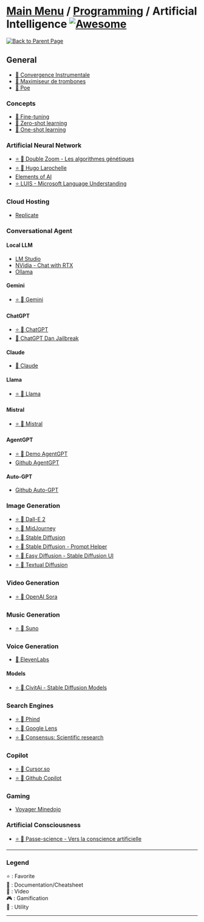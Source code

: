 # [Main Menu](../../README.md) / [Programming](../README.md) / Artificial Intelligence [![Awesome](https://awesome.re/badge-flat.svg)](https://awesome.re)

[![Back to Parent Page](https://img.shields.io/badge/-Back_to_Parent_Page-blue?style=for-the-badge)](../README.md)

## General
- [:book: Convergence Instrumentale](https://fr.wikipedia.org/wiki/Convergence_instrumentale)
- [:book: Maximiseur de trombones](https://fr.wikipedia.org/wiki/Convergence_instrumentale#Maximiseur_de_trombones)
- [:wrench: Poe](https://poe.com/)

### Concepts
- [:book: Fine-tuning](https://en.wikipedia.org/wiki/Fine-tuning_(deep_learning))
- [:book: Zero-shot learning](https://en.wikipedia.org/wiki/Zero-shot_learning)
- [:book: One-shot learning](https://en.wikipedia.org/wiki/One-shot_learning_(computer_vision))

### Artificial Neural Network
- [:star: :book: Double Zoom - Les algorithmes génétiques](http://doublezoom.free.fr/programmation/AG_Principe.php)
- [:star: :movie_camera: Hugo Larochelle](https://www.youtube.com/user/hugolarochelle/playlists)
- [Elements of AI](https://course.elementsofai.com/)
- [:star: LUIS - Microsoft Language Understanding](https://www.luis.ai/)

### Cloud Hosting

- [Replicate](https://replicate.com)

### Conversational Agent

#### Local LLM
- [LM Studio](https://lmstudio.ai/)
- [NVidia - Chat with RTX](https://www.nvidia.com/en-us/ai-on-rtx/chat-with-rtx-generative-ai/)
- [Ollama](https://ollama.com)

#### Gemini
- [:star: :wrench: Gemini](https://gemini.google.com/app)

#### ChatGPT
- [:star: :wrench: ChatGPT](https://chat.openai.com/chat)
- [:book: ChatGPT Dan Jailbreak](https://gist.github.com/coolaj86/6f4f7b30129b0251f61fa7baaa881516)

#### Claude
- [:wrench: Claude](https://www.anthropic.com/claude)

#### Llama
- [:star: :wrench: Llama](https://ai.meta.com/llama/)

#### Mistral
- [:star: :wrench: Mistral](https://chat.mistral.ai/chat)

#### AgentGPT
- [:star: :wrench: Demo AgentGPT](https://agentgpt.reworkd.ai)
- [Github AgentGPT](https://github.com/reworkd/AgentGPT)

#### Auto-GPT
- [Github Auto-GPT](https://github.com/Significant-Gravitas/Auto-GPT)

### Image Generation
- [:star: :wrench: Dall-E 2](https://labs.openai.com)
- [:star: :wrench: MidJourney](https://www.midjourney.com/)
- [:star: :wrench: Stable Diffusion](https://stablediffusionweb.com/#demo)
- [:star: :wrench: Stable Diffusion - Prompt Helper](https://www.stable-diffusion-france.fr/prompt-helper.php)
- [:star: :wrench: Easy Diffusion - Stable Diffusion UI](https://github.com/cmdr2/stable-diffusion-ui)
- [:star: :book: Textual Diffusion](https://textual-inversion.github.io/)

### Video Generation
- [:star: :wrench: OpenAI Sora](https://openai.com/sora)

### Music Generation
- [:star: :wrench: Suno](https://suno.com/)

### Voice Generation
- [:wrench: ElevenLabs](https://elevenlabs.io)

#### Models
- [:star: :wrench: CivitAi - Stable Diffusion Models](https://civitai.com)

### Search Engines
- [:star: :wrench: Phind](https://www.phind.com/)
- [:star: :wrench: Google Lens](https://lens.google/intl/fr/)
- [:star: :wrench: Consensus: Scientific research](https://consensus.app/search/)

### Copilot
- [:star: :wrench: Cursor.so](https://www.cursor.so)
- [:star: :wrench: Github Copilot](https://copilot.github.com/)

### Gaming
- [Voyager Minedojo](https://voyager.minedojo.org)

### Artificial Consciousness
- [:star: :movie_camera: Passe-science - Vers la conscience artificielle](https://www.youtube.com/watch?v=ChcYySk_jro)

---

### Legend
:star: : Favorite\
:book: : Documentation/Cheatsheet\
:movie_camera: : Video\
:video_game: : Gamification\
:wrench: : Utility

---

